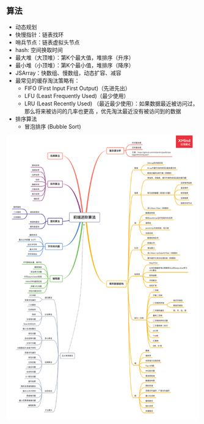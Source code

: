 ## 算法
  - 动态规划
  - 快慢指针：链表找环
  - 哨兵节点：链表虚拟头节点
  - hash: 空间换取时间
  - 最大堆（大顶堆）：第K个最大值，堆排序（升序）
  - 最小堆（小顶堆）：第K个最小值，堆排序（降序）
  - JSArray：快数组、慢数组，动态扩容、减容
  - 最常见的缓存淘汰策略有：
    - FIFO (First Input First Output)（先进先出）
    - LFU (Least Frequently Used)（最少使用）
    - LRU (Least Recently Used) （最近最少使用）：如果数据最近被访问过，那么将来被访问的几率也更高 ，优先淘汰最近没有被访问到的数据
  - 排序算法
    - 冒泡排序 (Bubble Sort)

![前端算法思维导图](./reference/javascript-algorithms.png)